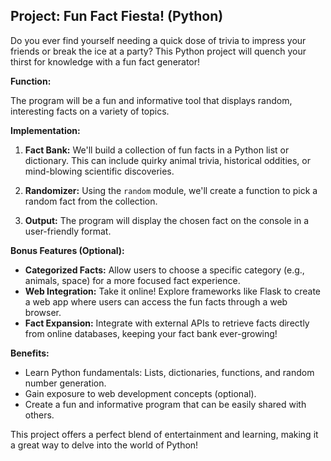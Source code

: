 ## Project: Fun Fact Fiesta! (Python)

Do you ever find yourself needing a quick dose of trivia to impress your friends or break the ice at a party? This Python project will quench your thirst for knowledge with a fun fact generator!

**Function:**

The program will be a fun and informative tool that displays random, interesting facts on a variety of topics.  

**Implementation:**

1. **Fact Bank:** We'll build a collection of fun facts in a Python list or dictionary. This can include quirky animal trivia, historical oddities, or mind-blowing scientific discoveries. 

2. **Randomizer:** Using the `random` module, we'll create a function to pick a random fact from the collection.

3. **Output:** The program will display the chosen fact on the console in a user-friendly format.  

**Bonus Features (Optional):**

* **Categorized Facts:**  Allow users to choose a specific category (e.g., animals, space) for a more focused fact experience.
* **Web Integration:**  Take it online! Explore frameworks like Flask to create a web app where users can access the fun facts through a web browser.
* **Fact Expansion:**  Integrate with external APIs to retrieve facts directly from online databases, keeping your fact bank ever-growing!

**Benefits:**

* Learn Python fundamentals: Lists, dictionaries, functions, and random number generation.
* Gain exposure to web development concepts (optional).
* Create a fun and informative program that can be easily shared with others.

This project offers a perfect blend of entertainment and learning, making it a great way to delve into the world of Python!

